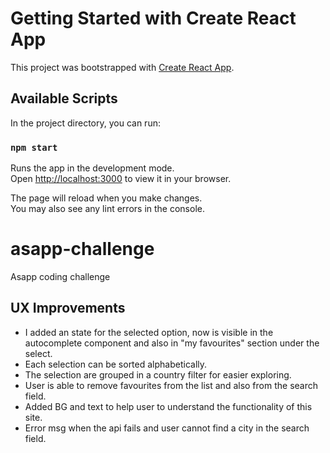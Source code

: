 # Getting Started with Create React App

This project was bootstrapped with [Create React App](https://github.com/facebook/create-react-app).

## Available Scripts

In the project directory, you can run:

### `npm start`

Runs the app in the development mode.\
Open [http://localhost:3000](http://localhost:3000) to view it in your browser.

The page will reload when you make changes.\
You may also see any lint errors in the console.

# asapp-challenge
Asapp coding challenge

## UX Improvements
- I added an state for the selected option, now is visible in the autocomplete component and also in "my favourites" section under the select.
- Each selection can be sorted alphabetically. 
- The selection are grouped in a country filter for easier exploring.
- User is able to remove favourites from the list and also from the search field. 
- Added BG and text to help user to understand the functionality of this site.
- Error msg when the api fails and user cannot find a city in the search field.



